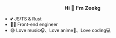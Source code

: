 <h3 align="center">
  Hi 👋 I'm Zeekg
</h3>

- 💕 JS/TS & Rust
- 👩‍💻 Front-end engineer
- 😄 Love music🎧、Love anime🌅、Love coding💻
